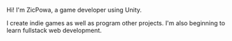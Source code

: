 Hi! I'm ZicPowa, a game developer using Unity. 

I create indie games as well as program other projects.
I'm also beginning to learn fullstack web development.







<!---
ZicPowa/ZicPowa is a ✨ special ✨ repository because its `README.md` (this file) appears on your GitHub profile.
You can click the Preview link to take a look at your changes.
--->
